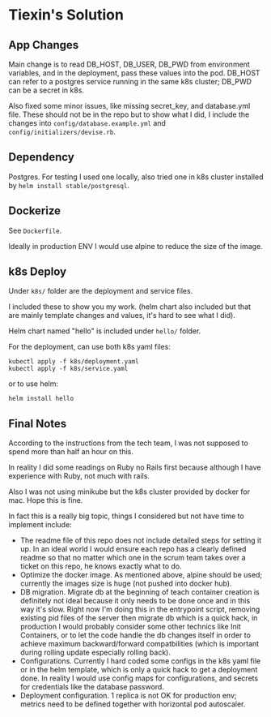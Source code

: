 # Tiexin's Solution

## App Changes

Main change is to read DB_HOST, DB_USER, DB_PWD from environment variables, and in the deployment, pass these values into the pod. DB_HOST can refer to a postgres service running in the same k8s cluster; DB_PWD can be a secret in k8s.

Also fixed some minor issues, like missing secret_key, and database.yml file. These should not be in the repo but to show what I did, I include the changes into `config/database.example.yml` and `config/initializers/devise.rb`.

## Dependency

Postgres. For testing I used one locally, also tried one in k8s cluster installed by `helm install stable/postgresql`.

## Dockerize

See `Dockerfile`.

Ideally in production ENV I would use alpine to reduce the size of the image.

## k8s Deploy

Under `k8s/` folder are the deployment and service files.

I included these to show you my work. (helm chart also included but that are mainly template changes and values, it's hard to see what I did).

Helm chart named "hello" is included under `hello/` folder.

For the deployment, can use both k8s yaml files:

```
kubectl apply -f k8s/deployment.yaml
kubectl apply -f k8s/service.yaml
```

or to use helm:

```
helm install hello
```

## Final Notes

According to the instructions from the tech team, I was not supposed to spend more than half an hour on this.

In reality I did some readings on Ruby no Rails first because although I have experience with Ruby, not much with rails.

Also I was not using minikube but the k8s cluster provided by docker for mac. Hope this is fine.

In fact this is a really big topic, things I considered but not have time to implement include:

- The readme file of this repo does not include detailed steps for setting it up. In an ideal world I would ensure each repo has a clearly defined readme so that no matter which one in the scrum team takes over a ticket on this repo, he knows exactly what to do.
- Optimize the docker image. As mentioned above, alpine should be used; currently the images size is huge (not pushed into docker hub).
- DB migration. Migrate db at the beginning of teach container creation is definitely not ideal because it only needs to be done once and in this way it's slow. Right now I'm doing this in the entrypoint script, removing existing pid files of the server then migrate db which is a quick hack, in production I would probably consider some other technics like Init Containers, or to let the code handle the db changes itself in order to achieve maximum backward/forward compatbilities (which is important during rolling update especially rolling back).
- Configurations. Currently I hard coded some configs in the k8s yaml file or in the helm template, which is only a quick hack to get a deployment done. In reality I would use config maps for configurations, and secrets for credentials like the database password.
- Deployment configuration. 1 replica is not OK for production env; metrics need to be defined together with horizontal pod autoscaler.

